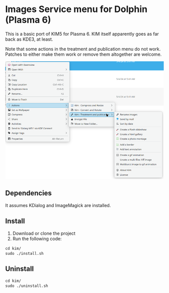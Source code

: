 # Images Service menu for Dolphin (Plasma 6)

This is a basic port of KIM5 for Plasma 6. KIM itself apparently goes as far back as KDE3, at least.

Note that some actions in the treatment and publication menu do not work. Patches to either make them work or remove them altogether are welcome.

![Screenshot](KIM6.png)

## Dependencies
It assumes KDialog and ImageMagick are installed.

## Install

1. Download or clone the project
2. Run the following code:

```
cd kim/
sudo ./install.sh
```

## Uninstall
```
cd kim/
sudo ./uninstall.sh
```
